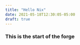 ```yaml
---
title: "Hello Nix"
date: 2021-05-18T12:30:05-05:00
draft: true
---
```


### This is the start of the forge
